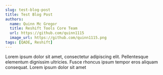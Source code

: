 ```yaml
---
slug: test-blog-post
title: Test Blog Post
authors:
  name: Quinn Mc Gregor
  title: Reshift Tools Core Team
  url: https://github.com/quinn1115
  image_url: https://github.com/quinn1115.png
tags: [QADE, Reshift]
---
```

Lorem ipsum dolor sit amet, consectetur adipiscing elit. Pellentesque elementum dignissim ultricies. Fusce rhoncus ipsum tempor eros aliquam consequat. Lorem ipsum dolor sit amet
